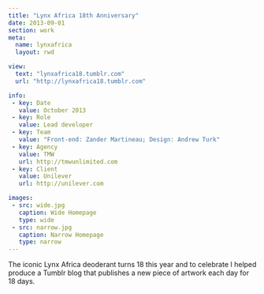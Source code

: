 ```yaml
---
title: "Lynx Africa 18th Anniversary"
date: 2013-09-01
section: work
meta:
  name: lynxafrica
  layout: rwd

view:
  text: "lynxafrica18.tumblr.com"
  url: "http://lynxafrica18.tumblr.com"

info:
 - key: Date
   value: October 2013
 - key: Role
   value: Lead developer
 - key: Team
   value: "Front-end: Zander Martineau; Design: Andrew Turk"
 - key: Agency
   value: TMW
   url: http://tmwunlimited.com
 - key: Client
   value: Unilever
   url: http://unilever.com

images:
 - src: wide.jpg
   caption: Wide Homepage
   type: wide
 - src: narrow.jpg
   caption: Narrow Homepage
   type: narrow
---
```

The iconic Lynx Africa deoderant turns 18 this year and to celebrate I helped produce a Tumblr blog that publishes a new piece of artwork each day for 18 days.
